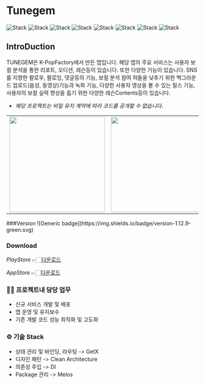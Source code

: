<h1 align="left">Tunegem</h1>  

<div align="left">
 
![Stack](https://img.shields.io/badge/flutter-02569B?style=for-the-badge&logo=Flutter&logoColor=white)
![Stack](https://img.shields.io/badge/android-3DDC84?style=for-the-badge&logo=Android&logoColor=white)
![Stack](https://img.shields.io/badge/apple-000000?style=for-the-badge&logo=IOS&logoColor=white)
![Stack](https://img.shields.io/badge/dart-0175C2?style=for-the-badge&logo=Dart&logoColor=white)
![Stack](https://img.shields.io/badge/kotlin-7F52FF?style=for-the-badge&logo=Kotlin&logoColor=white)
![Stack](https://img.shields.io/badge/swift-F05138?style=for-the-badge&logo=Swift&logoColor=white)
![Stack](https://img.shields.io/badge/firebase-FFCA28?style=for-the-badge&logo=Firebase&logoColor=white)
![Stack](https://img.shields.io/badge/ffmpeg-#007808?style=for-the-badge&logo=FFmpeg&logoColor=white)
  
</div>

## IntroDuction  
TUNEGEM은 K-PopFactory에서 만든 앱입니다. 해당 앱의 주요 서비스는 사용자 보컬 분석을 통한 리포트, 오디션, 레슨등이 있습니다.
또한 다양한 기능이 있습니다. SNS를 지향한 팔로우, 팔로잉, 댓글등의 기능, 보컬 분석 참여 허들을 낮추기 위한 백그라운드 업로드(음성, 동영상)기능과 녹화 기능,
다양한 사용자 영상을 볼 수 있는 릴스 기능, 사용자의 보컬 실력 향상을 돕기 위한 다양한 레슨Contents등이 있습니다. 

* _해당 프로젝트는 비밀 유지 계약에 따라 코드를 공개할 수 없습니다._

<div align="left">
<table>
   <tr>
      <td>
         <img width="250px" src="https://play-lh.googleusercontent.com/lv0v5TMe76It-6IoPN0iL-DRthjCUUXKV3HLFoH14L50tGjXqngvHEb8NHvUkRDKbQ=w526-h296-rw">
      </td>
      <td>
         <img width="250px" src="https://play-lh.googleusercontent.com/hZpBs3wfvZFwtQUyhYNGbnyrOXU3ULk7p9XI3qMmKEmK0sH72YOCQ_V3LltQfQawYhI=w526-h296-rw">
      </td>
      <td>
         <img width="250px" src="https://play-lh.googleusercontent.com/i_0_Cxv9QQgKi2gCKeJFAtwHYxKRcra9A5J4IrKCDCo9aLLxwbNlKV073SHxwy10bUM=w526-h296-rw">
      </td>
      <td>
         <img width="250px" src="https://play-lh.googleusercontent.com/vJXaYvCX_CZ1P9Xid7H5V52UXcVNxLASeYfFTTan7e6uv7fb3QGdtvG0m9UYXaIsI7HG=w526-h296-rw">
      </td>
      <td>
         <img width="250px" src="https://play-lh.googleusercontent.com/oUUgyj_jS_S4dXrwwkThyLeWkVO0dTq178A8g9PYHBoYNmDv3VJ5gbhJ-PB6FMJ6uvQ=w526-h296-rw">
      </td>
   </tr>
</table> 
</div>
###Version
![Generic badge](https://img.shields.io/badge/version-1.12.9-green.svg)

### Download  
_PlayStore_ 👉🏻[다운로드](https://play.google.com/store/apps/details?id=com.vittio.tunegem&hl=ko&gl=US) 

_AppStore_ 👉🏻[다운로드](https://apps.apple.com/kr/app/tunegem-%EC%BC%80%EC%9D%B4%ED%8C%9D-%EB%B3%B4%EC%BB%AC%EC%9D%98-%EB%AA%A8%EB%93%A0-%EA%B2%83/id1572957226)    
   
### 🧑‍💻 프로젝트내 담당 업무  
+ 신규 서비스 개발 및 배포
+ 앱 운영 및 유지보수
+ 기존 개발 코드 성능 최적화 및 고도화
   
### ⚙️ 기술 Stack  
* 상태 관리 및 바인딩, 라우팅 -> GetX  
* 디자인 패턴 -> Clean Architecture  
* 의존성 주입 -> DI  
* Package 관리 -> Melos   
